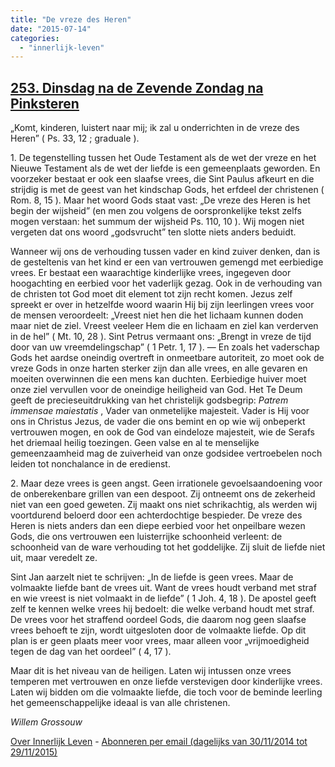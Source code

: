 ```yaml
---
title: "De vreze des Heren"
date: "2015-07-14"
categories: 
  - "innerlijk-leven"
---
```


## [253\. Dinsdag na de Zevende Zondag na Pinksteren](http://ift.tt/1CCSoKa)

„Komt, kinderen, luistert naar mij; ik zal u onderrichten in de vreze des Heren” ( Ps. 33, 12 ; graduale ).

1\. De tegenstelling tussen het Oude Testament als de wet der vreze en het Nieuwe Testament als de wet der liefde is een gemeenplaats geworden. En voorzeker bestaat er ook een slaafse vrees, die Sint Paulus afkeurt en die strijdig is met de geest van het kindschap Gods, het erfdeel der christenen ( Rom. 8, 15 ). Maar het woord Gods staat vast: „De vreze des Heren is het begin der wijsheid” (en men zou volgens de oorspronkelijke tekst zelfs mogen verstaan: het summum der wijsheid Ps. 110, 10 ). Wij mogen niet vergeten dat ons woord „godsvrucht” ten slotte niets anders beduidt.

Wanneer wij ons de verhouding tussen vader en kind zuiver denken, dan is de gesteltenis van het kind er een van vertrouwen gemengd met eerbiedige vrees. Er bestaat een waarachtige kinderlijke vrees, ingegeven door hoogachting en eerbied voor het vaderlijk gezag. Ook in de verhouding van de christen tot God moet dit element tot zijn recht komen. Jezus zelf spreekt er over in hetzelfde woord waarin Hij bij zijn leerlingen vrees voor de mensen veroordeelt: „Vreest niet hen die het lichaam kunnen doden maar niet de ziel. Vreest veeleer Hem die en lichaam en ziel kan verderven in de hel” ( Mt. 10, 28 ). Sint Petrus vermaant ons: „Brengt in vreze de tijd door van uw vreemdelingschap” ( 1 Petr. 1, 17 ). — En zoals het vaderschap Gods het aardse oneindig overtreft in onmeetbare autoriteit, zo moet ook de vreze Gods in onze harten sterker zijn dan alle vrees, en alle gevaren en moeiten overwinnen die een mens kan duchten. Eerbiedige huiver moet onze ziel vervullen voor de oneindige heiligheid van God. Het Te Deum geeft de precieseuitdrukking van het christelijk godsbegrip: _Patrem immensae maiestatis_ , Vader van onmetelijke majesteit. Vader is Hij voor ons in Christus Jezus, de vader die ons bemint en op wie wij onbeperkt vertrouwen mogen, en ook de God van eindeloze majesteit, wie de Serafs het driemaal heilig toezingen. Geen valse en al te menselijke gemeenzaamheid mag de zuiverheid van onze godsidee vertroebelen noch leiden tot nonchalance in de eredienst.

2\. Maar deze vrees is geen angst. Geen irrationele gevoelsaandoening voor de onberekenbare grillen van een despoot. Zij ontneemt ons de zekerheid niet van een goed geweten. Zij maakt ons niet schrikachtig, als werden wij voortdurend beloerd door een achterdochtige bespieder. De vreze des Heren is niets anders dan een diepe eerbied voor het onpeilbare wezen Gods, die ons vertrouwen een luisterrijke schoonheid verleent: de schoonheid van de ware verhouding tot het goddelijke. Zij sluit de liefde niet uit, maar veredelt ze.

Sint Jan aarzelt niet te schrijven: „In de liefde is geen vrees. Maar de volmaakte liefde bant de vrees uit. Want de vrees houdt verband met straf en wie vreest is niet volmaakt in de liefde” ( 1 Joh. 4, 18 ). De apostel geeft zelf te kennen welke vrees hij bedoelt: die welke verband houdt met straf. De vrees voor het straffend oordeel Gods, die daarom nog geen slaafse vrees behoeft te zijn, wordt uitgesloten door de volmaakte liefde. Op dit plan is er geen plaats meer voor vrees, maar alleen voor „vrijmoedigheid tegen de dag van het oordeel” ( 4, 17 ).

Maar dit is het niveau van de heiligen. Laten wij intussen onze vrees temperen met vertrouwen en onze liefde verstevigen door kinderlijke vrees. Laten wij bidden om die volmaakte liefde, die toch voor de beminde leerling het gemeenschappelijke ideaal is van alle christenen.

_Willem Grossouw_

[Over Innerlijk Leven](http://ift.tt/1y6X5mY) - [Abonneren per email (dagelijks van 30/11/2014 tot 29/11/2015)](http://eepurl.com/9P3DT)

